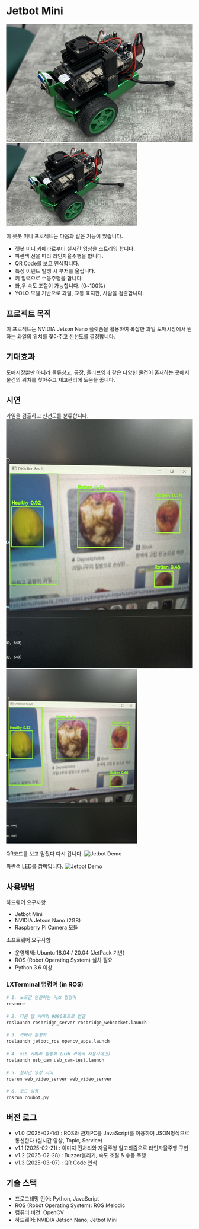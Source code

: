 # Jetbot Mini
![Alt text](materials/JetBot.jpeg)
<img src="materials/JetBot.jpeg" alt="Jetbot Mini" style="max-width : 70%; height : auto;">

이 젯봇 미니 프로젝트는 다음과 같은 기능이 있습니다.
- 젯봇 미니 카메라로부터 실시간 영상을 스트리밍 합니다.
- 파란색 선을 따라 라인자율주행을 합니다.
- QR Code를 보고 인식합니다.
- 특정 이벤트 발생 시 부저를 울립니다.
- 키 입력으로 수동주행을 합니다.
- 좌,우 속도 조절이 가능합니다. (0~100%)
- YOLO 모델 기반으로 과일, 교통 표지판, 사람을 검출합니다.

## 프로젝트 목적
이 프로젝트는 NVIDIA Jetson Nano 플랫폼을 활용하여 복잡한 과일 도매시장에서 원하는 과일의 위치를 찾아주고 신선도를 결정합니다.

## 기대효과
도매시장뿐만 아니라 물류창고, 공장, 올리브영과 같은 다양한 물건이 존재하는 곳에서 물건의 위치를 찾아주고 재고관리에 도움을 줍니다.

## 시연
과일을 검출하고 신선도를 분류합니다.
![Alt text](materials/yolo.jpeg)
<img src="materials/yolo.jpeg" alt="yolo" style="max-width : 70%; height : auto;">

QR코드를 보고 멈췄다 다시 갑니다.
![Jetbot Demo](materials/qr_check.gif)

파란색 LED를 깜빡입니다.
![Jetbot Demo](materials/led_blink.gif)

## 사용방법
하드웨어 요구사항
- Jetbot Mini
- NVIDIA Jetson Nano (2GB)
- Raspberry Pi Camera 모듈

소프트웨어 요구사항
- 운영체제: Ubuntu 18.04 / 20.04 (JetPack 기반)
- ROS (Robot Operating System) 설치 필요
- Python 3.6 이상

### LXTerminal 명령어 (in ROS)
```bash
# 1. 노드간 연결하는 기초 명령어
roscore 

# 2. 다른 웹 서버와 9090포트로 연결
roslaunch rosbridge_server rosbridge_websocket.launch

# 3. 카메라 활성화
roslaunch jetbot_ros opencv_apps.launch

# 4. usb 카메라 활성화 (usb 카메라 사용시에만)
roslaunch usb_cam usb_cam-test.launch

# 5. 실시간 영상 서버
rosrun web_video_server web_video_server

# 6. 코드 실행
rosrun coubot.py
```

## 버전 로그
- v1.0 (2025-02-14) : ROS와 관제PC를 JavaScript를 이용하여 JSON형식으로 통신한다 (실시간 영상, Topic, Service)
- v1.1 (2025-02-21) : 이미지 전처리와 자율주행 알고리즘으로 라인자율주행 구현
- v1.2 (2025-02-28) : Buzzer울리기, 속도 조절 & 수동 주행
- v1.3 (2025-03-07) : QR Code 인식

## 기술 스택
- 프로그래밍 언어: Python, JavaScript
- ROS (Robot Operating System): ROS Melodic
- 컴퓨터 비전: OpenCV
- 하드웨어: NVIDIA Jetson Nano, Jetbot Mini